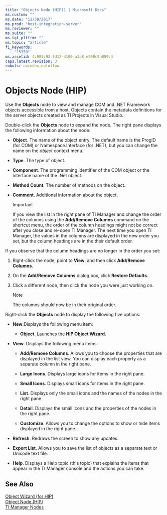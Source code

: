 ```yaml
---
title: "Objects Node (HIP)1 | Microsoft Docs"
ms.custom: ""
ms.date: "11/30/2017"
ms.prod: "host-integration-server"
ms.reviewer: ""
ms.suite: ""
ms.tgt_pltfrm: ""
ms.topic: "article"
f1_keywords: 
  - "15350"
ms.assetid: 4c983c93-fd12-4100-a1a8-e998c9a059c4
caps.latest.revision: 3
robots: noindex,nofollow
---
```

# Objects Node (HIP)
Use the **Objects** node to view and manage COM and .NET Framework objects accessible from a host. Objects contain the metadata definitions for the server objects created as TI Projects in Visual Studio.  
  
 Double-click the **Objects** node to expand the node. The right pane displays the following information about the node:  
  
-   **Object**. The name of the object entry. The default name is the ProgID (for COM) or Namespace.Interface (for .NET), but you can change the name on the *object* context menu.  
  
-   **Type**. The type of object.  
  
-   **Component**. The programming identifier of the COM object or the interface name of the .Net object.  
  
-   **Method Count**. The number of methods on the object.  
  
-   **Comment**. Additional information about the object.  
  
    > [!IMPORTANT]
    >  If you view the list in the right pane of TI Manager and change the order of the columns using the **Add/Remove Columns** command on the shortcut menu, the order of the column headings might not be correct after you close and re-open TI Manager. The next time you open TI Manager, the values in the columns are displayed in the new order you set, but the column headings are in the their default order.  
  
 If you observe that the column headings are no longer in the order you set:  
  
1.  Right-click the node, point to **View**, and then click **Add/Remove Columns**.  
  
2.  On the **Add/Remove Columns** dialog box, click **Restore Defaults**.  
  
3.  Click a different node, then click the node you were just working on.  
  
    > [!NOTE]
    >  The columns should now be in their original order.  
  
 Right-click the **Objects** node to display the following five options:  
  
-   **New**.Displays the following menu item:  
  
    -   **Object**. Launches the **HIP Object Wizard**.  
  
-   **View**. Displays the following menu items:  
  
    -   **Add/Remove Columns**. Allows you to choose the properties that are displayed in the list view. You can display each property as a separate column in the right pane.  
  
    -   **Large Icons**. Displays large icons for items in the right pane.  
  
    -   **Small Icons**. Displays small icons for items in the right pane.  
  
    -   **List**. Displays only the small icons and the names of the nodes in the right pane.  
  
    -   **Detail**. Displays the small icons and the properties of the nodes in the right pane.  
  
    -   **Customize**. Allows you to change the options to show or hide items displayed in the right pane.  
  
-   **Refresh**. Redraws the screen to show any updates.  
  
-   **Export List**. Allows you to save the list of objects as a separate text or Unicode text file.  
  
-   **Help**. Displays a Help topic (this topic) that explains the items that appear in the TI Manager console and the actions you can take.  
  
## See Also  
 [Object Wizard (for HIP)](../core/object-wizard-for-hip-2.md)   
 [Object Node (HIP)](../core/object-node-hip-2.md)   
 [TI Manager Nodes](../core/ti-manager-nodes2.md)